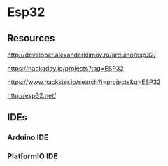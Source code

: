 # Esp32
## Resources
http://developer.alexanderklimov.ru/arduino/esp32/

https://hackaday.io/projects?tag=ESP32

https://www.hackster.io/search?i=projects&q=ESP32

http://esp32.net/
## IDEs
### Arduino IDE
### PlatformIO IDE
